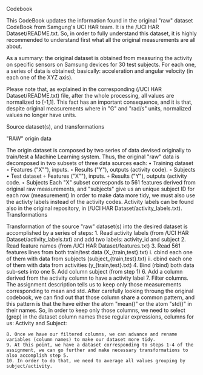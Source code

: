 Codebook

This CodeBook updates the information found in the original "raw" dataset CodeBook from Samgung's UCI HAR team. It is the /UCI HAR Dataset/README.txt.
 So, in order to fully understand this dataset, it is highly recommended to understand first what all the original measurements are all about.

As a summary: the original dataset is obtained from measuring the activity on specific sensors on Samsung devices for 30 test subjects. For each one, a series of data is obtained; basically: acceleration and angular velocity (in each one of the XYZ axis). 

Please note that, as explained in the corresponding (/UCI HAR Dataset/README.txt) file, after the whole processing, all values are normalized to [-1,1]. This fact has an important consequence, and it is that, despite original measurements where in "G" and "rad/s" units, normalized values no longer have units. 

Source dataset(s), and transformations

"RAW" origin data

The origin dataset is composed by two series of data devised originally to train/test a Machine Learning system. Thus, the original "raw" data is decomposed in two subsets of three data sources each:
    • Training dataset
        ◦ Features ("X""), inputs.
        ◦ Results ("Y"), outputs (activity code).
        ◦ Subjects
    • Test dataset
        ◦ Features ("X""), inputs.
        ◦ Results ("Y"), outputs (activity code.
        ◦ Subjects
Each "X" subset corresponds to 561 features derived from original raw measurements, and "subjects" give us an unique subject ID for each row (measurement)
In order to make data more tidy, we must also use the activty labels instead of the activity codes. Activity labels can be found also in the original repository, in (/UCI HAR Dataset/activity_labels.txt).
Transformations

Transformation of the source "raw" dataset(s) into the desired dataset is accomplished by a series of steps:
    1. Read activity labels (from /UCI HAR Dataset/activity_labels.txt) and add two labels: activity_id and subject
    2. Read feature names (from /UCI HAR Dataset/features.txt)
    3. Read  561 features lines from both train/test data (X_{train,test}.txt)
        i. cbind each one of them with data from subjects (subject_{train,test}.txt)
        ii. cbind each one of them with data from activities (y_{train,test}.txt)
    4. Bind (rbind) both data sub-sets into one
    5. Add column subject (from step 1)
    6. Add a column derived from the activity column to have a activity label
    7. Filter columns. The assignment description tells us to keep only those measurements corresponding to mean and std..After carefully looking throung the original codebook, we can find out that those column share a common pattern, and this pattern is that the have either the atom "mean()" or the atom "std()" in their names. So, in order to keep only those columns, we need to select (grep) in the dataset column names these regular expressions, columns for us: Activity and Subject:

    8. Once we have our filtered columns, we can advance and rename variables (column names) to make our dataset more tidy. 
    9. At this point, we have a dataset corresponding to steps 1-4 of the assignment, we can go further and make necessary transformations to also accomplish step 5.
    10. In order to do that, we need to average all values grouping by subject/activity. 
